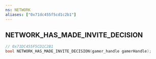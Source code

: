 ```yaml
---
ns: NETWORK
aliases: ["0x71dc455f5cd1c2b1"]
---
```

## NETWORK_HAS_MADE_INVITE_DECISION

```c
// 0x71DC455F5CD1C2B1
bool NETWORK_HAS_MADE_INVITE_DECISION(gamer_handle gamerHandle);
```
